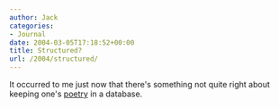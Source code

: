 ```yaml
---
author: Jack
categories:
- Journal
date: 2004-03-05T17:18:52+00:00
title: Structured?
url: /2004/structured/
---
```


It occurred to me just now that there's something not quite right about keeping one's [poetry][1] in a database.

 [1]: https://jackbaty.com/poems